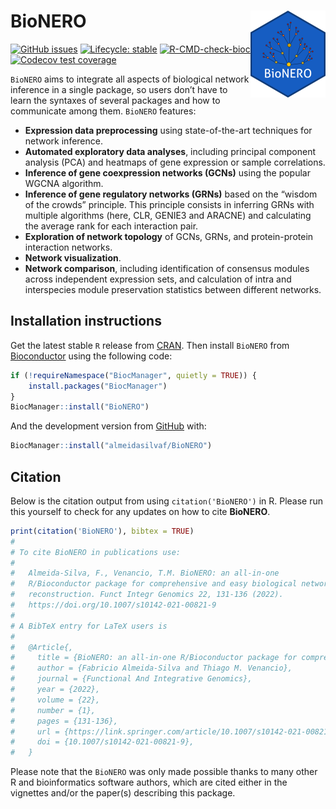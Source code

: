 
<!-- README.md is generated from README.Rmd. Please edit that file -->

# BioNERO <img src='man/figures/logo.png' align="right" height="139" />

<!-- badges: start -->

[![GitHub
issues](https://img.shields.io/github/issues/almeidasilvaf/BioNERO)](https://github.com/almeidasilvaf/BioNERO/issues)
[![Lifecycle:
stable](https://img.shields.io/badge/lifecycle-stable-brightgreen.svg)](https://lifecycle.r-lib.org/articles/stages.html#stable)
[![R-CMD-check-bioc](https://github.com/almeidasilvaf/BioNERO/workflows/R-CMD-check-bioc/badge.svg)](https://github.com/almeidasilvaf/BioNERO/actions)
[![Codecov test
coverage](https://codecov.io/gh/almeidasilvaf/BioNERO/branch/master/graph/badge.svg)](https://codecov.io/gh/almeidasilvaf/BioNERO?branch=master)
<!-- badges: end -->

`BioNERO` aims to integrate all aspects of biological network inference
in a single package, so users don’t have to learn the syntaxes of
several packages and how to communicate among them. `BioNERO` features:

-   **Expression data preprocessing** using state-of-the-art techniques
    for network inference.
-   **Automated exploratory data analyses**, including principal
    component analysis (PCA) and heatmaps of gene expression or sample
    correlations.
-   **Inference of gene coexpression networks (GCNs)** using the popular
    WGCNA algorithm.
-   **Inference of gene regulatory networks (GRNs)** based on the
    “wisdom of the crowds” principle. This principle consists in
    inferring GRNs with multiple algorithms (here, CLR, GENIE3 and
    ARACNE) and calculating the average rank for each interaction pair.
-   **Exploration of network topology** of GCNs, GRNs, and
    protein-protein interaction networks.
-   **Network visualization**.
-   **Network comparison**, including identification of consensus
    modules across independent expression sets, and calculation of intra
    and interspecies module preservation statistics between different
    networks.

## Installation instructions

Get the latest stable `R` release from
[CRAN](http://cran.r-project.org/). Then install `BioNERO` from
[Bioconductor](http://bioconductor.org/) using the following code:

``` r
if (!requireNamespace("BiocManager", quietly = TRUE)) {
    install.packages("BiocManager")
}
BiocManager::install("BioNERO")
```

And the development version from
[GitHub](https://github.com/almeidasilvaf/BioNERO) with:

``` r
BiocManager::install("almeidasilvaf/BioNERO")
```

## Citation

Below is the citation output from using `citation('BioNERO')` in R.
Please run this yourself to check for any updates on how to cite
**BioNERO**.

``` r
print(citation('BioNERO'), bibtex = TRUE)
# 
# To cite BioNERO in publications use:
# 
#   Almeida-Silva, F., Venancio, T.M. BioNERO: an all-in-one
#   R/Bioconductor package for comprehensive and easy biological network
#   reconstruction. Funct Integr Genomics 22, 131-136 (2022).
#   https://doi.org/10.1007/s10142-021-00821-9
# 
# A BibTeX entry for LaTeX users is
# 
#   @Article{,
#     title = {BioNERO: an all-in-one R/Bioconductor package for comprehensive and easy biological network reconstruction},
#     author = {Fabricio Almeida-Silva and Thiago M. Venancio},
#     journal = {Functional And Integrative Genomics},
#     year = {2022},
#     volume = {22},
#     number = {1},
#     pages = {131-136},
#     url = {https://link.springer.com/article/10.1007/s10142-021-00821-9},
#     doi = {10.1007/s10142-021-00821-9},
#   }
```

Please note that the `BioNERO` was only made possible thanks to many
other R and bioinformatics software authors, which are cited either in
the vignettes and/or the paper(s) describing this package.
